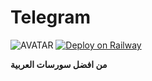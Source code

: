 # Telegram
![AVATAR](https://t.me/BOSTATALM/620)
[![Deploy on Railway](https://railway.app/button.svg)](https://railway.app/new/template/chf7-o?referralCode=o4ThC5)

**من افضل سورسات العربية**




